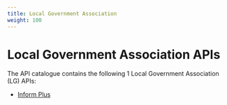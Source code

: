 ```yaml
---
title: Local Government Association
weight: 100
---
```


# Local Government Association APIs

The API catalogue contains the following 1 Local Government Association (LG) APIs:

- [Inform Plus](Inform_Plus/)
